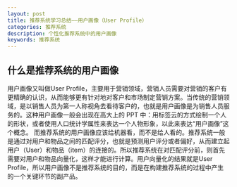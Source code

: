 ```yaml
---
layout: post
title: 推荐系统学习总结——用户画像（User Profile）
categories: 推荐系统
description: 个性化推荐系统中的用户画像
keywords: 推荐系统
---
```


## 什么是推荐系统的用户画像
用户画像又叫做User Profile，主要用于营销领域，营销人员需要对营销的客户有更精确的认识，从而能够更有针对地对客户和市场制定营销方案。当传统的营销领域，是以销售人员为第一人称视角去看待客户的，也就是用户画像是为销售人员服务的。这种用户画像一般会出现在高大上的 PPT 中：用标签云的方式绘制一个人的形状，或者使用人口统计学属性来表达一个人物形象，以此来表达“用户画像”这个概念。
而推荐系统的用户画像应该给机器看，而不是给人看的。推荐系统一般是通过对用户和物品之间的匹配评分，也就是预测用户评分或者偏好，从而建立起用户（User）和物品（item）的连接的。所以推荐系统在对匹配评分前，则首先需要对用户和物品向量化，这样才能进行计算。用户向量化的结果就是User Profile，所以用户画像不是推荐系统的目的，而是在构建推荐系统的过程中产生的一个关键环节的副产品。
